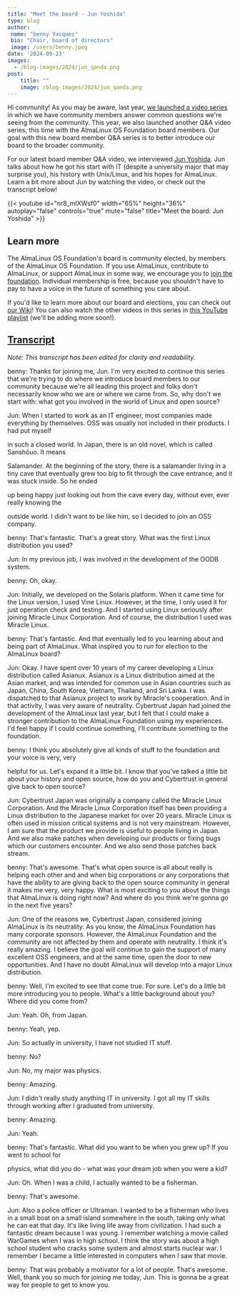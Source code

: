```yaml
---
title: "Meet the board - Jun Yoshida"
type: blog
author: 
 name: "benny Vasquez"
 bio: "Chair, board of directors"
 image: /users/benny.jpeg
date: '2024-09-23'
images:
  - /blog-images/2024/jun_qanda.png
post:
    title: ""
    image: /blog-images/2024/jun_qanda.png
---
```



Hi community! As you may be aware, last year, [we launched a video series](https://almalinux.org/blog/2024-01-16-video-contributions/) in which we have community members answer common questions we're seeing from the community. This year, we also launched another Q&A video series, this time with the AlmaLinux OS Foundation board members. Our goal with this new board member Q&A series is to better introduce our board to the broader community.

For our latest board member Q&A video, we interviewed [Jun Yoshida](https://www.linkedin.com/in/jun-yoshida-6b4b5a16/?originalSubdomain=jp). Jun talks about how he got his start with IT (despite a university major that may surprise you), his history with Unix/Linux, and his hopes for AlmaLinux. Learn a bit more about Jun by watching the video, or check out the transcript below!

{{< youtube id="nr8_mIXWsf0" width="65%" height="36%" autoplay="false" controls="true" mute="false" title="Meet the board: Jun Yoshida" >}}

## Learn more

The AlmaLinux OS Foundation's board is community elected, by members of the AlmaLinux OS Foundation. If you use AlmaLinux, contribute to AlmaLinux, or support AlmaLinux in some way, we encourage you to [join the foundation](/members/). Individual membership is free, because you shouldn't have to pay to have a voice in the future of something you care about. 

If you'd like to learn more about our board and elections, you can check out [our Wiki](https://wiki.almalinux.org/election2023.html)! You can also watch the other videos in this series in [this YouTube playlist](https://www.youtube.com/playlist?list=PLqKzWfm6zyluP2R_6MTPvYJt20bwitQZJ) (we'll be adding more soon!).

## <u>Transcript</u>

_Note: This transcript has been edited for clarity and readability._

benny: Thanks for joining me, Jun. I'm very excited to continue this series that we're trying to do where we introduce board members to our community because we're all leading this project and folks don't necessarily know who we are or where we came from. So, why don't we start with: what got you involved in the world of Linux and open source?

Jun: When I started to work as an IT engineer, most companies made everything by themselves. OSS was usually not included in their products. I had put myself

in such a closed world. In Japan, there is an old novel, which is called Sanshōuo. It means

Salamander. At the beginning of the story, there is a salamander living in a tiny cave that eventually grew too big to fit through the cave entrance, and it was stuck inside. So he ended

up being happy just looking out from the cave every day, without ever, ever really knowing the

outside world. I didn't want to be like him, so I decided to join an OSS company.

benny: That's fantastic. That's a great story. What was the first Linux distribution you used?

Jun: In my previous job, I was involved in the development of the OODB system.

benny: Oh, okay.

Jun: Initially, we developed on the Solaris platform. When it came time for the Linux version, I used Vine Linux. However, at the time, I only used it for just operation check and testing. And I started using Linux seriously after joining Miracle Linux Corporation. And of course, the distribution I used was Miracle Linux.

benny: That's fantastic. And that eventually led to you learning about and being part of AlmaLinux. What inspired you to run for election to the AlmaLinux board?

Jun: Okay. I have spent over 10 years of my career developing a Linux distribution called Asianux. Asianux is a Linux distribution aimed at the Asian market, and was intended for common use in Asian countries such as Japan, China, South Korea, Vietnam, Thailand, and Sri Lanka. I was dispatched to that Asianux project to work by Miracle's cooperation. And in that activity, I was very aware of neutrality. Cybertrust Japan had joined the development of the AlmaLinux last year, but I felt that I could make a stronger contribution to the AlmaLinux Foundation using my experiences. I'd feel happy if I could continue something, I'll contribute something to the foundation.

benny: I think you absolutely give all kinds of stuff to the foundation and your voice is very, very

helpful for us. Let's expand it a little bit. I know that you've talked a little bit about your history and open source, how do you and Cybertrust in general give back to open source?

Jun: Cybertrust Japan was originally a company called the Miracle Linux Corporation. And the Miracle Linux Corporation itself has been providing a Linux distribution to the Japanese market for over 20 years. Miracle Linux is often used in mission critical systems and is not very mainstream. However, I am sure that the product we provide is useful to people living in Japan. And we also make patches when developing our products or fixing bugs which our customers encounter. And we also send those patches back stream.

benny: That's awesome. That's what open source is all about really is helping each other and and when big corporations or any corporations that have the ability to are giving back to the open source community in general it makes me very, very happy. What is most exciting to you about the things that AlmaLinux is doing right now? And where do you think we're gonna go in the next five years?

Jun: One of the reasons we, Cybertrust Japan, considered joining AlmaLinux is its neutrality. As you know, the AlmaLinux Foundation has many corporate sponsors. However, the AlmaLinux Foundation and the community are not affected by them and operate with neutrality. I think it's really amazing. I believe the goal will continue to gain the support of many excellent OSS engineers, and at the same time, open the door to new opportunities. And I have no doubt AlmaLinux will develop into a major Linux distribution.

benny: Well, I'm excited to see that come true. For sure. Let's do a little bit more introducing you to people. What's a little background about you? Where did you come from?

Jun: Yeah. Oh, from Japan.

benny: Yeah, yep.

Jun: So actually in university, I have not studied IT stuff.

benny: No?

Jun: No, my major was physics.

benny: Amazing.

Jun: I didn't really study anything IT in university. I got all my IT skills through working after I graduated from university.

benny: Amazing.

Jun: Yeah.

benny: That's fantastic. What did you want to be when you grew up? If you went to school for

physics, what did you do - what was your dream job when you were a kid?

Jun: Oh. When I was a child, I actually wanted to be a fisherman.

benny: That's awesome.

Jun: Also a police officer or Ultraman. I wanted to be a fisherman who lives in a small boat on a small island somewhere in the south, taking only what he can eat that day. It's like living life away from civilization. I had such a fantastic dream because I was young. I remember watching a movie called WarGames when I was in high school. I think the story was about a high school student who cracks some system and almost starts nuclear war. I remember I became a little interested in computers when I saw that movie.

benny: That was probably a motivator for a lot of people. That's awesome. Well, thank you so much for joining me today, Jun. This is gonna be a great way for people to get to know you.
